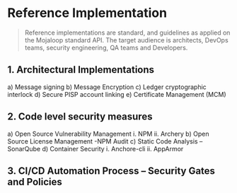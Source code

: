 # Reference Implementation

> Reference implementations are standard, and guidelines as applied on the Mojaloop standard API. The target audience is architects, DevOps teams, security engineering, QA teams and Developers.


## 1. Architectural Implementations
a)	Message signing 
b)	Message Encryption
c)	Ledger cryptographic interlock
d)	Secure PISP account linking
e)	Certificate Management (MCM)

## 2. Code level security measures 
a)	Open Source Vulnerability Management
i.	NPM 
ii.	Archery
b)	Open Source License Management -NPM Audit
c)	Static Code Analysis – SonarQube
d)	Container Security
i.	Anchore-cli
ii.	AppArmor

## 3. CI/CD Automation Process – Security Gates and Policies
